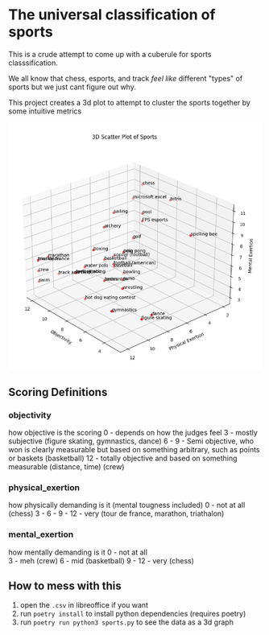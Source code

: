 # The universal classification of sports

This is a crude attempt to come up with a cuberule for sports classsification.

We all know that chess, esports, and track *feel like* different "types" of sports but we just cant figure out why.

This project creates a 3d plot to attempt to cluster the sports together by some intuitive metrics

![a screenshot of a 3d scatterplot graph showing many different sports arranged by axes of physical exertion, mental exertion, and scoring objectivitiy](./graph.png)


## Scoring Definitions
### objectivity
how objective is the scoring
0 - depends on how the judges feel 
3 - mostly subjective (figure skating, gymnastics, dance)
6 - 
9 - Semi objective, who won is clearly measurable but based on something arbitrary, such as points or baskets (basketball)
12 - totally objective and based on something measurable (distance, time) (crew)


### physical_exertion
how physically demanding is it (mental tougness included)
0 - not at all (chess)
3 - 
6 - 
9 - 
12 - very (tour de france, marathon, triathalon)


### mental_exertion
how mentally demanding is it
0 - not at all  
3 - meh (crew)
6 - mid (basketball)
9 - 
12 - very (chess)


## How to mess with this

1. open the `.csv` in libreoffice if you want
2. run `poetry install` to install python dependencies (requires poetry)
3. run `poetry run python3 sports.py` to see the data as a 3d graph
